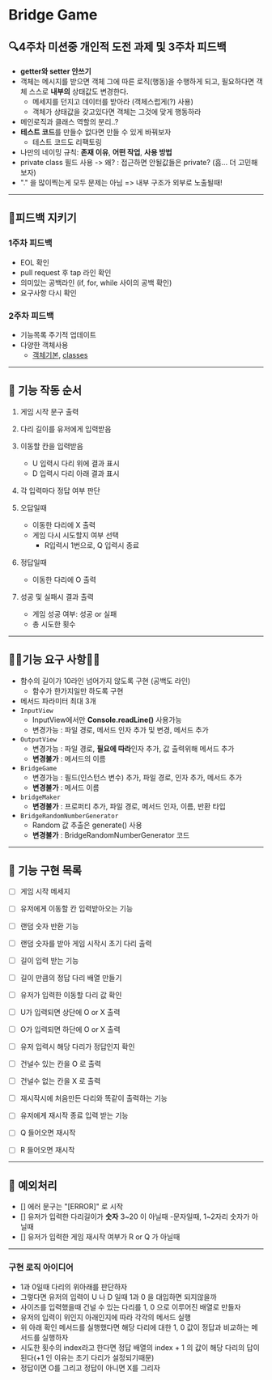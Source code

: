 # Bridge Game

## 🔍4주차 미션중 개인적 도전 과제 및 3주차 피드백

- **getter와 setter 안쓰기**
- 객체는 메시지를 받으면 객체 그에 따른 로직(행동)을 수행하게 되고, 필요하다면 객체 스스로 **내부의** 상태값도 변경한다.
  - 메세지를 던지고 데이터를 받아라 (객체스럽게(?) 사용)
  - 객체가 상태값을 갖고있다면 객체는 그것에 맞게 행동하라
- 메인로직과 클래스 역할의 분리..?
- **테스트 코드**를 만들수 없다면 만들 수 있게 바꿔보자
  - 테스트 코드도 리팩토링
- 나만의 네이밍 규칙: **존재 이유**, **어떤 작업**, **사용 방법**
- private class 필드 사용 -> 왜? : 접근하면 안될값들은 private? (흠... 더 고민해보자)
- "." 을 많이찍는게 모두 문제는 아님 => 내부 구조가 외부로 노출될때!

---

## 🎯피드백 지키기

### 1주차 피드백

- EOL 확인
- pull request 후 tap 라인 확인
- 의미있는 공백라인 (if, for, while 사이의 공백 확인)
- 요구사항 다시 확인

### 2주차 피드백

- 기능목록 주기적 업데이트
- 다양한 객체사용
  - [객체기본]('https://developer.mozilla.org/ko/docs/Learn/JavaScript/Objects/Basics'), [classes]('https://developer.mozilla.org/ko/docs/Web/JavaScript/Reference/Classes')

---

## 🚀 기능 작동 순서

1. 게임 시작 문구 출력
2. 다리 길이를 유저에게 입력받음
3. 이동할 칸을 입력받음
   - U 입력시 다리 위에 결과 표시
   - D 입력시 다리 아래 결과 표시
4. 각 입력마다 정답 여부 판단
5. 오답일때
   - 이동한 다리에 X 출력
   - 게임 다시 시도할지 여부 선택
     - R입력시 1번으로, Q 입력시 종료
6. 정답일때

   - 이동한 다리에 O 출력

7. 성공 및 실패시 결과 출력
   - 게임 성공 여부: 성공 or 실패
   - 총 시도한 횟수

---

## 🚨🚨기능 요구 사항🚨🚨

- 함수의 길이가 10라인 넘어가지 않도록 구현 (공백도 라인)
  - 함수가 한가지일만 하도록 구현
- 메서드 파라미터 최대 3개
- `InputView`
  - InputView에서만 **Console.readLine()** 사용가능
  - 변경가능 : 파일 경로, 메서드 인자 추가 및 변경, 메서드 추가
- `OutputView`
  - 변경가능 : 파일 경로, **필요에 따라**인자 추가, 값 출력위해 메서드 추가
  - **변경불가** : 메서드의 이름
- `BridgeGame`
  - 변경가능 : 필드(인스턴스 변수) 추가, 파일 경로, 인자 추가, 메서드 추가
  - **변경불가** : 메서드 이름
- `bridgeMaker`
  - **변경불가** : 프로퍼티 추가, 파일 경로, 메서드 인자, 이름, 반환 타입
- `BridgeRandomNumberGenerator`
  - Random 값 추출은 generate() 사용
  - **변경불가** : BridgeRandomNumberGenerator 코드

---

## 🎯 기능 구현 목록

-[ ] 게임 시작 메세지

-[ ] 유저에게 이동할 칸 입력받아오는 기능

-[ ] 랜덤 숫자 반환 기능

-[ ] 랜덤 숫자를 받아 게임 시작시 초기 다리 출력

-[ ] 길이 입력 받는 기능

-[ ] 길이 만큼의 정답 다리 배열 만들기

-[ ] 유저가 입력한 이동할 다리 값 확인

-[ ] U가 입력되면 상단에 O or X 출력

-[ ] O가 입력되면 하단에 O or X 출력

-[ ] 유저 입력시 해당 다리가 정답인지 확인

-[ ] 건널수 있는 칸을 O 로 출력

-[ ] 건널수 없는 칸을 X 로 출력

-[ ] 재시작시에 처음만든 다리와 똑같이 출력하는 기능

-[ ] 유저에게 재시작 종료 입력 받는 기능

-[ ] Q 들어오면 재시작

-[ ] R 들어오면 재시작

---

## 🚨 예외처리

- [] 에러 문구는 "[ERROR]" 로 시작
- [] 유저가 입력한 다리길이가 **숫자** 3~20 이 아닐때 -문자일때, 1~2자리 숫자가 아닐때
- [] 유저가 입력한 게임 재시작 여부가 R or Q 가 아닐때

---

### 구현 로직 아이디어

- 1과 0일때 다리의 위아래를 판단하자
- 그렇다면 유저의 입력이 U 나 D 일때 1과 0 을 대입하면 되지않을까
- 사이즈를 입력했을때 건널 수 있는 다리를 1, 0 으로 이루어진 배열로 만들자
- 유저의 입력이 위인지 아래인지에 따라 각각의 메서드 실행
- 위 아래 확인 메서드를 실행했다면 해당 다리에 대한 1, 0 값이 정답과 비교하는 메서드를 실행하자
- 시도한 횟수의 index라고 한다면 정답 배열의 index + 1 의 값이 해당 다리의 답이 된다(+1 인 이유는 초기 다리가 설정되기때문)
- 정답이면 O를 그리고 정답이 아니면 X를 그리자
